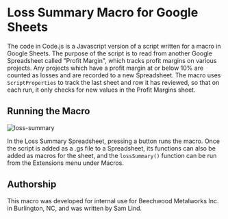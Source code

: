 # Loss Summary Macro for Google Sheets

The code in Code.js is a Javascript version of a script written for a macro in Google Sheets.  The purpose of the script is to read from another Google Spreadsheet called "Profit Margin", which tracks profit margins on various projects.  Any projects which have a profit margin at or below 10% are counted as losses and are recorded to a new Spreadsheet.  The macro uses `ScriptProperties` to track the last sheet and row it has reviewed, so that on each run, it only checks for new values in the Profit Margins sheet.  

## Running the Macro

![loss-summary](https://github.com/SamLind11/loss-summary/assets/131621692/c0cc682f-0761-4254-b140-efcdb551589e)

In the Loss Summary Spreadsheet, pressing a button runs the macro.  Once the script is added as a .gs file to a Spreadsheet, its functions can also be added as macros for the sheet, and the `lossSummary()` function can be run from the Extensions menu under Macros.

## Authorship

This macro was developed for internal use for Beechwood Metalworks Inc. in Burlington, NC, and was written by Sam Lind.
